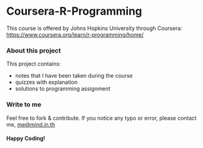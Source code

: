 # Coursera-R-Programming
This course is offered by Johns Hopkins University through Coursera: 
https://www.coursera.org/learn/r-programming/home/

### About this project
This project contains:
- notes that I have been taken during the course
- quizzes with explanation
- solutions to programming assignment

### Write to me
Feel free to fork & contribute. 
If you notice any typo or error, please contact me, me@mind.in.th

#### Happy Coding!
